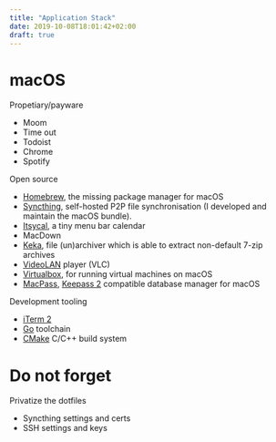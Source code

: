 ```yaml
---
title: "Application Stack"
date: 2019-10-08T18:01:42+02:00
draft: true
---
```


# macOS

Propetiary/payware
- Moom
- Time out
- Todoist
- Chrome
- Spotify

Open source
- [Homebrew](https://brew.sh/), the missing package manager for macOS
- [Syncthing](https://syncthing.net), self-hosted P2P file synchronisation (I developed and maintain the macOS bundle).
- [Itsycal](https://www.mowglii.com/itsycal/), a tiny menu bar calendar
- MacDown
- [Keka](https://www.keka.io/en/), file (un)archiver which is able to extract non-default 7-zip archives
- [VideoLAN](http://www.videolan.org/) player (VLC)
- [Virtualbox](https://www.virtualbox.org/), for running virtual machines on macOS
- [MacPass](https://macpassapp.org), [Keepass 2](https://keepass.info/) compatible database manager for macOS

Development tooling
- [iTerm 2](https://iterm2.com/)
- [Go](https://golang.org/) toolchain
- [CMake](https://cmake.org/) C/C++ build system

# Do not forget

Privatize the dotfiles

- Syncthing settings and certs
- SSH settings and keys
